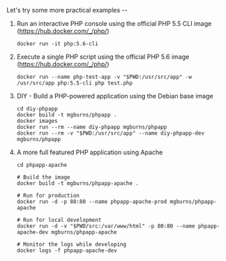 
Let's try some more practical examples -- 

1. Run an interactive PHP console using the official PHP 5.5 CLI image (https://hub.docker.com/_/php/)

	```
	docker run -it php:5.6-cli
	```

2. Execute a single PHP script using the official PHP 5.6 image (https://hub.docker.com/_/php/)

	```
	docker run --name php-test-app -v "$PWD:/usr/src/app" -w /usr/src/app php:5.5-cli php test.php
	```

3. DIY - Build a PHP-powered application using the Debian base image

	```
	cd diy-phpapp
	docker build -t mgburns/phpapp .
	docker images
	docker run --rm --name diy-phpapp mgburns/phpapp
	docker run --rm -v "$PWD:/usr/src/app" --name diy-phpapp-dev mgburns/phpapp
	```

4. A more full featured PHP application using Apache

	```
	cd phpapp-apache

	# Build the image
	docker build -t mgburns/phpapp-apache .

	# Run for production
	docker run -d -p 80:80 --name phpapp-apache-prod mgburns/phpapp-apache

	# Run for local development
	docker run -d -v "$PWD/src:/var/www/html" -p 80:80 --name phpapp-apache-dev mgburns/phpapp-apache

	# Monitor the logs while developing
	docker logs -f phpapp-apache-dev
	```